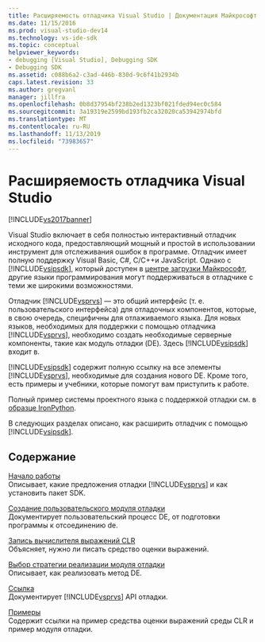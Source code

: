 ```yaml
---
title: Расширяемость отладчика Visual Studio | Документация Майкрософт
ms.date: 11/15/2016
ms.prod: visual-studio-dev14
ms.technology: vs-ide-sdk
ms.topic: conceptual
helpviewer_keywords:
- debugging [Visual Studio], Debugging SDK
- Debugging SDK
ms.assetid: c088b6a2-c3ad-446b-830d-9c6f41b2934b
caps.latest.revision: 33
ms.author: gregvanl
manager: jillfra
ms.openlocfilehash: 0b8d37954bf238b2ed1323bf021fded94ec0c584
ms.sourcegitcommit: 3a19319e2599bd193fb2ca32020ca53942974bfd
ms.translationtype: MT
ms.contentlocale: ru-RU
ms.lasthandoff: 11/13/2019
ms.locfileid: "73983657"
---
```

# <a name="visual-studio-debugger-extensibility"></a>Расширяемость отладчика Visual Studio
[!INCLUDE[vs2017banner](../../includes/vs2017banner.md)]

Visual Studio включает в себя полностью интерактивный отладчик исходного кода, предоставляющий мощный и простой в использовании инструмент для отслеживания ошибок в программе. Отладчик имеет полную поддержку Visual Basic, C#, C/C++и JavaScript. Однако с [!INCLUDE[vsipsdk](../../includes/vsipsdk-md.md)], который доступен в [центре загрузки Майкрософт](https://www.microsoft.com/download/details.aspx?id=21835), другие языки программирования могут поддерживаться в отладчике с теми же широкими возможностями.  
  
 Отладчик [!INCLUDE[vsprvs](../../includes/vsprvs-md.md)] — это общий интерфейс (т. е. пользовательского интерфейса) для отладочных компонентов, которые, в свою очередь, специфичны для отлаживаемого языка. Для новых языков, необходимых для поддержки с помощью отладчика [!INCLUDE[vsprvs](../../includes/vsprvs-md.md)], необходимо создать необходимые серверные компоненты, такие как модуль отладки (DE). Здесь [!INCLUDE[vsipsdk](../../includes/vsipsdk-md.md)] входит в.  
  
 [!INCLUDE[vsipsdk](../../includes/vsipsdk-md.md)] содержит полную ссылку на все элементы [!INCLUDE[vsprvs](../../includes/vsprvs-md.md)], необходимые для создания нового DE. Кроме того, есть примеры и учебники, которые помогут вам приступить к работе.  
  
 Полный пример системы проектного языка с поддержкой отладки см. в [образце IronPython](https://msdn.microsoft.com/4c41695c-12c1-4670-b43b-d8d84c9e4089).  
  
 В следующих разделах описано, как расширить отладчик с помощью [!INCLUDE[vsipsdk](../../includes/vsipsdk-md.md)].  
  
## <a name="in-this-section"></a>Содержание  
 [Начало работы](../../extensibility/debugger/getting-started-with-debugger-extensibility.md)  
 Описывает, какие предложения отладки [!INCLUDE[vsprvs](../../includes/vsprvs-md.md)] и как установить пакет SDK.  
  
 [Создание пользовательского модуля отладки](../../extensibility/debugger/creating-a-custom-debug-engine.md)  
 Документирует пользовательский процесс DE, от подготовки программы к отсоединению de.  
  
 [Запись вычислителя выражений CLR](../../extensibility/debugger/writing-a-common-language-runtime-expression-evaluator.md)  
 Объясняет, нужно ли писать средство оценки выражений.  
  
 [Выбор стратегии реализации модуля отладки](../../extensibility/debugger/choosing-a-debug-engine-implementation-strategy.md)  
 Описывает, как реализовать метод DE.  
  
 [Ссылка](../../extensibility/debugger/reference/reference-visual-studio-debugging-apis.md)  
 Документирует [!INCLUDE[vsprvs](../../includes/vsprvs-md.md)] API отладки.  
  
 [Примеры](../../extensibility/debugger/visual-studio-debugging-samples.md)  
 Содержит ссылки на пример средства оценки выражений среды CLR и пример модуля отладки.
